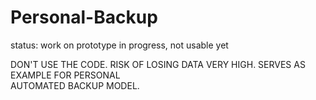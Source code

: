 # Personal-Backup

status: work on prototype in progress, not usable yet

DON'T USE THE CODE. RISK OF LOSING DATA VERY HIGH. SERVES AS EXAMPLE FOR PERSONAL  
AUTOMATED BACKUP MODEL.
